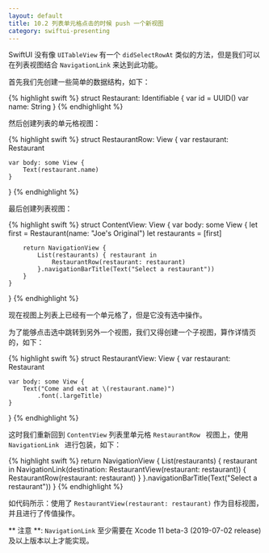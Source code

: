 ```yaml
---
layout: default
title: 10.2 列表单元格点击的时候 push 一个新视图
category: swiftui-presenting
---
```


SwiftUI 没有像 `UITableView` 有一个 `didSelectRowAt` 类似的方法，但是我们可以在列表视图结合 `NavigationLink` 来达到此功能。

首先我们先创建一些简单的数据结构，如下：

{% highlight swift %}
struct Restaurant: Identifiable {
    var id = UUID()
    var name: String
}
{% endhighlight %}

然后创建列表的单元格视图：

{% highlight swift %}
struct RestaurantRow: View {
    var restaurant: Restaurant

    var body: some View {
        Text(restaurant.name)
    }
}
{% endhighlight %}

最后创建列表视图：

{% highlight swift %}
struct ContentView: View {
    var body: some View {
        let first = Restaurant(name: "Joe's Original")
        let restaurants = [first]

        return NavigationView {
            List(restaurants) { restaurant in
                RestaurantRow(restaurant: restaurant)
            }.navigationBarTitle(Text("Select a restaurant"))
        }
    }
}
{% endhighlight %}

现在视图上列表上已经有一个单元格了，但是它没有选中操作。

为了能够点击选中跳转到另外一个视图，我们又得创建一个子视图，算作详情页的，如下：

{% highlight swift %}
struct RestaurantView: View {
    var restaurant: Restaurant

    var body: some View {
        Text("Come and eat at \(restaurant.name)")
            .font(.largeTitle)
    }
}
{% endhighlight %}

这时我们重新回到 `ContentView` 列表里单元格 `RestaurantRow ` 视图上，使用 `NavigationLink ` 进行包装，如下：

{% highlight swift %}
return NavigationView {
    List(restaurants) { restaurant in
        NavigationLink(destination: RestaurantView(restaurant: restaurant)) {
            RestaurantRow(restaurant: restaurant)
        }
    }.navigationBarTitle(Text("Select a restaurant"))
}
{% endhighlight %}

如代码所示：使用了  `RestaurantView(restaurant: restaurant)` 作为目标视图，并且进行了传值操作。

** 注意 **: `NavigationLink` 至少需要在 Xcode 11 beta-3 (2019-07-02 release) 及以上版本以上才能实现。